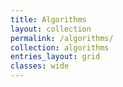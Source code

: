 ```yaml
---
title: Algorithms
layout: collection
permalink: /algorithms/
collection: algorithms
entries_layout: grid
classes: wide
---
```

